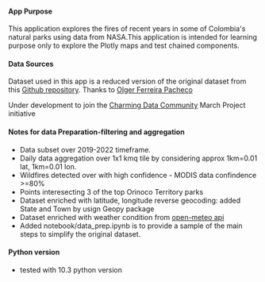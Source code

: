 #### App Purpose
This application explores the fires of recent years in some of Colombia's natural parks using data from NASA.This application is intended for learning purpose only to explore the Plotly maps and test chained components. 
#### Data Sources
Dataset used in this app is a reduced version of the original dataset from this [Github repository](https://github.com/oferreirap/wildfires_data_app/tree/main/Data). Thanks to [Olger Ferreira Pacheco](linkedin.com/in/olgerfp)

Under development to join the [Charming Data Community](https://charming-data.circle.so/c/ai-python-projects/) March Project initiative 

#### Notes for data Preparation-filtering and aggregation
- Data subset over 2019-2022 timeframe.
- Daily data aggregation over 1x1 kmq tile by considering approx 1km=0.01 lat, 1km=0.01 lon.
- Wildfires detected over with high confidence - MODIS data confindence >=80% 
- Points interesecting 3 of the top Orinoco Territory parks
- Dataset enriched with latitude, longitude reverse geocoding: added State and Town by usign Geopy package
- Dataset enriched with weather condition from [open-meteo api](https://open-meteo.com/) 
- Added  notebook/data_prep.ipynb is to provide a sample of the main steps to simplify the original dataset.

#### Python version
- tested with 10.3 python version
